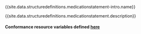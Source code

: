 {{site.data.structuredefinitions.medicationstatement-intro.name}}

{{site.data.structuredefinitions.medicationstatement.description}}

#### Conformance resource variables defined [here](http://wiki.hl7.org/index.php?title=IG_Publisher_Documentation#Jekyll)
